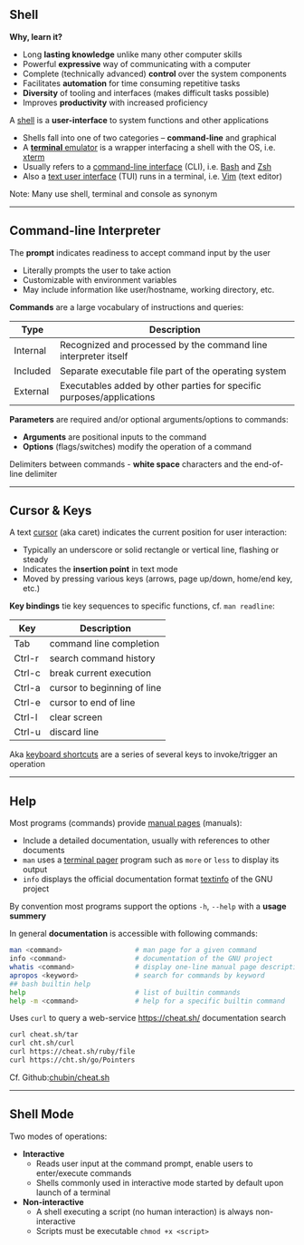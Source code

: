 
## Shell

**Why, learn it?**

* Long **lasting knowledge** unlike many other computer skills
* Powerful **expressive** way of communicating with a computer
* Complete (technically advanced) **control** over the system components
* Facilitates **automation** for time consuming repetitive tasks
* **Diversity** of tooling and interfaces (makes difficult tasks possible)
* Improves **productivity** with increased proficiency

A [shell][sh] is a **user-interface** to system functions and other applications 

* Shells fall into one of two categories – **command-line** and graphical
* A [**terminal** emulator][te] is a wrapper interfacing a shell with the OS, i.e. [xterm][xt]
* Usually refers to a [command-line interface][cl] (CLI), i.e. [Bash][bs] and [Zsh][zh]
* Also a [text user interface][tx] (TUI) runs in a terminal, i.e. [Vim][vi] (text editor)

Note: Many use shell, terminal and console as synonym 

[bs]: https://en.wikipedia.org/wiki/Bash_(Unix_shell)
[cl]: https://en.wikipedia.org/wiki/Command-line_interface
[sh]: https://en.wikipedia.org/wiki/Shell_(computing)
[zh]: https://en.wikipedia.org/wiki/Z_shell
[te]: https://en.wikipedia.org/wiki/Terminal_emulator
[tx]: https://en.wikipedia.org/wiki/Text-based_user_interface
[xt]: https://en.wikipedia.org/wiki/Xterm
[vi]: https://en.wikipedia.org/wiki/Vim_(text_editor)

---

## Command-line Interpreter

The **prompt** indicates readiness to accept command input by the user

- Literally prompts the user to take action
- Customizable with environment variables
- May include information like user/hostname, working directory, etc.

**Commands** are a large vocabulary of instructions and queries:

Type        | Description
------------|-----------
Internal    | Recognized and processed by the command line interpreter itself
Included    | Separate executable file part of the operating system
External    | Executables added by other parties for specific purposes/applications

**Parameters** are required and/or optional arguments/options to commands:

- **Arguments** are positional inputs to the command
- **Options** (flags/switches) modify the operation of a command

Delimiters between commands - **white space** characters and the end-of-line delimiter


---

## Cursor & Keys

A text [cursor][cu] (aka caret) indicates the current position for user interaction:

* Typically an underscore or solid rectangle or vertical line, flashing or steady
* Indicates the **insertion point** in text mode
* Moved by pressing various keys (arrows, page up/down, home/end key, etc.)

**Key bindings** tie key sequences to specific functions, cf. `man readline`:

Key      | Description
---------|-----------------------------
Tab      | command line completion
Ctrl-r   | search command history
Ctrl-c   | break current execution
Ctrl-a   | cursor to beginning of line
Ctrl-e   | cursor to end of line
Ctrl-l   | clear screen
Ctrl-u   | discard line

Aka [keyboard shortcuts][keys] are a series of several keys to invoke/trigger an operation

[cu]: https://en.m.wikipedia.org/wiki/Cursor_(user_interface)
[keys]: https://en.wikipedia.org/wiki/Keyboard_shortcut#Customization

---

## Help

Most programs (commands) provide [manual pages][mn] (manuals):

* Include a detailed documentation, usually with references to other documents
* `man` uses a [terminal pager][pager] program such as `more` or `less` to display its output
* `info` displays the official documentation format [textinfo][ti] of the GNU project

By convention most  programs support the options `-h`, `--help` with a **usage summery**

In general **documentation** is accessible with following commands:

```bash
man <command>                  # man page for a given command
info <command>                 # documentation of the GNU project
whatis <command>               # display one-line manual page descriptions
apropos <keyword>              # search for commands by keyword
## bash builtin help
help                           # list of builtin commands
help -m <command>              # help for a specific builtin command
```

Uses `curl` to query a web-service https://cheat.sh/ documentation search

```bash
curl cheat.sh/tar
curl cht.sh/curl
curl https://cheat.sh/ruby/file
curl https://cht.sh/go/Pointers
```

Cf. Github:[chubin/cheat.sh](https://github.com/chubin/cheat.sh)

[mn]: https://en.m.wikipedia.org/wiki/Man_page
[ti]: https://www.gnu.org/software/texinfo/
[pager]: https://en.wikipedia.org/wiki/Terminal_pager

---

## Shell Mode

Two modes of operations:

* **Interactive**
  - Reads user input at the command prompt, enable users to enter/execute commands
  - Shells commonly used in interactive mode started by default upon launch of a terminal
* **Non-interactive**
  - A shell executing a script (no human interaction) is always non-interactive
  - Scripts must be executable `chmod +x <script>`
